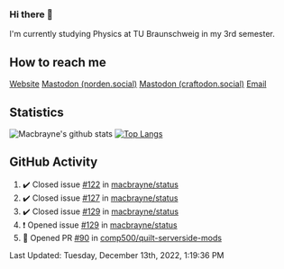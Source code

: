 ### Hi there 👋
I'm currently studying Physics at TU Braunschweig in my 3rd semester.

## How to reach me
[Website](https://florentin-schleuss.de)
<a rel="me" href="https://norden.social/@florentin">Mastodon (norden.social)</a>
<a rel="me" href="https://craftodon.social/@frodolon">Mastodon (craftodon.social)</a>
[Email](mailto:hello@macbrayne.de)

## Statistics
![Macbrayne's github stats](https://github-readme-stats.vercel.app/api?username=macbrayne&count_private=true&show_icons=true&hide_rank=true&custom_title=macbrayne's%20GitHub%20Stats)
[![Top Langs](https://github-readme-stats.vercel.app/api/top-langs/?username=macbrayne&exclude_repo=liftron&layout=compact)](https://github.com/anuraghazra/github-readme-stats)
## GitHub Activity

<!--RECENT_ACTIVITY:start-->
1. ✔️ Closed issue [#122](https://github.com/macbrayne/status/issues/122) in [macbrayne/status](https://github.com/macbrayne/status)
2. ✔️ Closed issue [#127](https://github.com/macbrayne/status/issues/127) in [macbrayne/status](https://github.com/macbrayne/status)
3. ✔️ Closed issue [#129](https://github.com/macbrayne/status/issues/129) in [macbrayne/status](https://github.com/macbrayne/status)
4. ❗️ Opened issue [#129](https://github.com/macbrayne/status/issues/129) in [macbrayne/status](https://github.com/macbrayne/status)
5. 💪 Opened PR [#90](https://github.com/comp500/quilt-serverside-mods/pull/90) in [comp500/quilt-serverside-mods](https://github.com/comp500/quilt-serverside-mods)
<!--RECENT_ACTIVITY:end-->

<!--RECENT_ACTIVITY:last_update-->
Last Updated: Tuesday, December 13th, 2022, 1:19:36 PM
<!--RECENT_ACTIVITY:last_update_end-->


<!--
**macbrayne/macbrayne** is a ✨ _special_ ✨ repository because its `README.md` (this file) appears on your GitHub profile.

Here are some ideas to get you started:

- 🔭 I’m currently working on ...
- 🌱 I’m currently learning ...
- 👯 I’m looking to collaborate on ...
- 🤔 I’m looking for help with ...
- 💬 Ask me about ...
- 📫 How to reach me: ...
- 😄 Pronouns: ...
- ⚡ Fun fact: ...
-->
